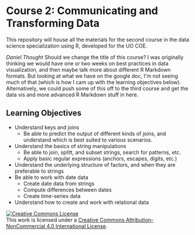 # Course 2: Communicating and Transforming Data
This repository will house all the materials for the second course in the data science specialization using R, developed for the UO COE.

*Daniel Thought*
Should we change the title of this course? I was originally thinking we would have one or two weeks on best practices in data visualization, and then maybe talk more about different R Markdown formats. But looking at what we have on the google doc, I'm not seeing much of that (which is how I cam up with the learning objectives below). Alternatively, we could push some of this off to the third course and get the data vis and more advanced R Markdown stuff in here.

## Learning Objectives
* Understand keys and joins
	+ Be able to predict the output of different kinds of joins, and understand which is best suited to various scenarios.
* Understand the basics of string manipulations
	+ Be able to join, splitt, and subset strings, search for patterns, etc.
	+ Apply basic regular expressions (anchors, escapes, digits, etc.)
* Understand the underlying structure of factors, and when they are preferable to strings
* Be able to work with date data
	+ Create date data from strings
	+ Compute differences between dates
	+ Create time-series data
* Understand how to create and work with relational data 

<a rel="license" href="http://creativecommons.org/licenses/by-nc/4.0/"><img alt="Creative Commons License" style="border-width:0" src="https://i.creativecommons.org/l/by-nc/4.0/88x31.png" /></a><br />This work is licensed under a <a rel="license" href="http://creativecommons.org/licenses/by-nc/4.0/">Creative Commons Attribution-NonCommercial 4.0 International License</a>.